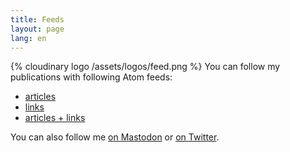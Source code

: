 ```yaml
---
title: Feeds
layout: page
lang: en
---
```


{% cloudinary logo /assets/logos/feed.png %}
You can follow my publications with following Atom feeds:
- [articles](/feeds/articles.xml)
- [links](/feeds/links.xml)
- [articles + links](/feeds/all.xml)

You can also follow me [on Mastodon](https://cafe.des-blogueurs.org/@nhoizey) or [on Twitter](https://twitter.com/nhoizey).